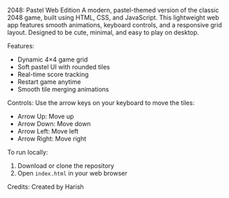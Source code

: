 2048: Pastel Web Edition
A modern, pastel-themed version of the classic 2048 game, built using HTML, CSS, and JavaScript. This lightweight web app features smooth animations, keyboard controls, and a responsive grid layout. Designed to be cute, minimal, and easy to play on desktop.

Features:

* Dynamic 4×4 game grid
* Soft pastel UI with rounded tiles
* Real-time score tracking
* Restart game anytime
* Smooth tile merging animations

Controls:
Use the arrow keys on your keyboard to move the tiles:

* Arrow Up: Move up
* Arrow Down: Move down
* Arrow Left: Move left
* Arrow Right: Move right

To run locally:

1. Download or clone the repository
2. Open `index.html` in your web browser

Credits:
Created by Harish 